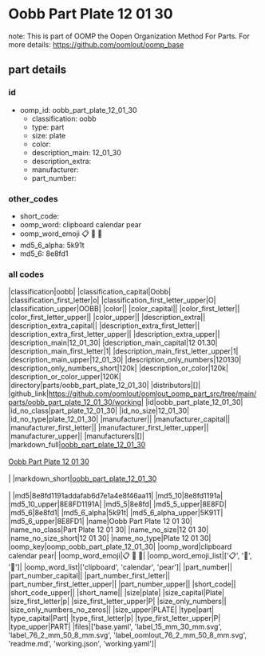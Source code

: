 # Oobb Part Plate 12 01 30  

note: This is part of OOMP the Oopen Organization Method For Parts. For more details: https://github.com/oomlout/oomp_base

##  part details





### id
* oomp_id: oobb_part_plate_12_01_30
  * classification: oobb
  * type: part
  * size: plate
  * color: 
  * description_main: 12_01_30
  * description_extra: 
  * manufacturer: 
  * part_number: 

### other_codes
* short_code: 
* oomp_word: clipboard calendar pear
* oomp_word_emoji :clipboard: :calendar: :pear:
* md5_6_alpha: 5k91t
* md5_6: 8e8fd1

### all codes 
|classification|oobb|
|classification_capital|Oobb|
|classification_first_letter|o|
|classification_first_letter_upper|O|
|classification_upper|OOBB|
|color||
|color_capital||
|color_first_letter||
|color_first_letter_upper||
|color_upper||
|description_extra||
|description_extra_capital||
|description_extra_first_letter||
|description_extra_first_letter_upper||
|description_extra_upper||
|description_main|12_01_30|
|description_main_capital|12 01.30|
|description_main_first_letter|1|
|description_main_first_letter_upper|1|
|description_main_upper|12_01_30|
|description_only_numbers|120130|
|description_only_numbers_short|120k|
|description_or_color|120k|
|description_or_color_upper|120K|
|directory|parts/oobb_part_plate_12_01_30|
|distributors|[]|
|github_link|https://github.com/oomlout/oomlout_oomp_part_src/tree/main/parts/oobb_part_plate_12_01_30/working|
|id|oobb_part_plate_12_01_30|
|id_no_class|part_plate_12_01_30|
|id_no_size|12_01_30|
|id_no_type|plate_12_01_30|
|manufacturer||
|manufacturer_capital||
|manufacturer_first_letter||
|manufacturer_first_letter_upper||
|manufacturer_upper||
|manufacturers|[]|
|markdown_full|[oobb_part_plate_12_01_30](https://github.com/oomlout/oomlout_oomp_part_src/tree/main/parts/oobb_part_plate_12_01_30/working)<br>[](https://github.com/oomlout/oomlout_oomp_part_src/tree/main/parts/oobb_part_plate_12_01_30/working)<br>[Oobb Part Plate 12 01 30](https://github.com/oomlout/oomlout_oomp_part_src/tree/main/parts/oobb_part_plate_12_01_30/working)<br><br>|
|markdown_short|[oobb_part_plate_12_01_30](https://github.com/oomlout/oomlout_oomp_part_src/tree/main/parts/oobb_part_plate_12_01_30/working)<br><br>|
|md5|8e8fd1191addafab6d7e1a4e8f46aa11|
|md5_10|8e8fd1191a|
|md5_10_upper|8E8FD1191A|
|md5_5|8e8fd|
|md5_5_upper|8E8FD|
|md5_6|8e8fd1|
|md5_6_alpha|5k91t|
|md5_6_alpha_upper|5K91T|
|md5_6_upper|8E8FD1|
|name|Oobb Part Plate 12 01 30|
|name_no_class|Part Plate 12 01 30|
|name_no_size|12 01 30|
|name_no_size_short|12 01 30|
|name_no_type|Plate 12 01 30|
|oomp_key|oomp_oobb_part_plate_12_01_30|
|oomp_word|clipboard calendar pear|
|oomp_word_emoji|:clipboard: :calendar: :pear:|
|oomp_word_emoji_list|[':clipboard:', ':calendar:', ':pear:']|
|oomp_word_list|['clipboard', 'calendar', 'pear']|
|part_number||
|part_number_capital||
|part_number_first_letter||
|part_number_first_letter_upper||
|part_number_upper||
|short_code||
|short_code_upper||
|short_name||
|size|plate|
|size_capital|Plate|
|size_first_letter|p|
|size_first_letter_upper|P|
|size_only_numbers||
|size_only_numbers_no_zeros||
|size_upper|PLATE|
|type|part|
|type_capital|Part|
|type_first_letter|p|
|type_first_letter_upper|P|
|type_upper|PART|
|files|['base.yaml', 'label_15_mm_30_mm.svg', 'label_76_2_mm_50_8_mm.svg', 'label_oomlout_76_2_mm_50_8_mm.svg', 'readme.md', 'working.json', 'working.yaml']|

